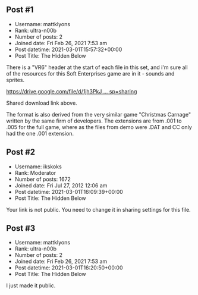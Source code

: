 ## Post #1
- Username: mattklyons
- Rank: ultra-n00b
- Number of posts: 2
- Joined date: Fri Feb 26, 2021 7:53 am
- Post datetime: 2021-03-01T15:57:32+00:00
- Post Title: The Hidden Below

There is a "VR6" header at the start of each file in this set, and i'm sure all of the resources for this Soft Enterprises game are in it - sounds and sprites.

[https://drive.google.com/file/d/1jh3PkJ ... sp=sharing](https://drive.google.com/file/d/1jh3PkJVavlf3B-fNVoKM28SRxk4cLBIA/view?usp=sharing)

Shared download link above.

The format is also derived from the very similar game "Christmas Carnage" written by the same firm of developers.
The extensions are from .001 to .005 for the full game, where as the files from demo were .DAT and CC only had the one .001 extension.
## Post #2
- Username: ikskoks
- Rank: Moderator
- Number of posts: 1672
- Joined date: Fri Jul 27, 2012 12:06 am
- Post datetime: 2021-03-01T16:09:39+00:00
- Post Title: The Hidden Below

Your link is not public. You need to change it in sharing settings for this file.
## Post #3
- Username: mattklyons
- Rank: ultra-n00b
- Number of posts: 2
- Joined date: Fri Feb 26, 2021 7:53 am
- Post datetime: 2021-03-01T16:20:50+00:00
- Post Title: The Hidden Below

I just made it public.
